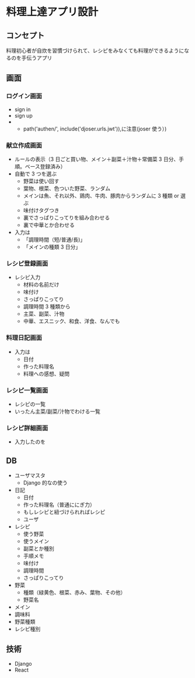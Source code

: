 # 料理上達アプリ設計

## コンセプト

料理初心者が自炊を習慣づけられて、レシピをみなくても料理ができるようになるのを手伝うアプリ

## 画面

### ログイン画面

- sign in
- sign up
- - path('authen/', include('djoser.urls.jwt')),に注意(joser 使う）)

### 献立作成画面

- ルールの表示（3 日ごと買い物、メイン＋副菜＋汁物＋常備菜 3 日分、手順。ベース登録済み）
- 自動で 3 つを選ぶ
  - 野菜は使い回す
  - 葉物、根菜、色ついた野菜、ランダム
  - メインは魚、それ以外、鶏肉、牛肉、豚肉からランダムに 3 種類 or 選ぶ
  - 味付けタグつき
  - 裏でさっぱりこってりを組み合わせる
  - 裏で中華とか合わせる
- 入力は
  - 「調理時間（短/普通/長)」
  - 「メインの種類 3 日分」

### レシピ登録画面

- レシピ入力
  - 材料の名前だけ
  - 味付け
  - さっぱりこってり
  - 調理時間 3 種類から
  - 主菜、副菜、汁物
  - 中華、エスニック、和食、洋食、なんでも

### 料理日記画面

- 入力は
  - 日付
  - 作った料理名
  - 料理への感想、疑問

### レシピ一覧画面

- レシピの一覧
- いったん主菜/副菜/汁物でわける一覧

### レシピ詳細画面

- 入力したのを

## DB

- ユーザマスタ
  - Django 的なの使う
- 日記
  - 日付
  - 作った料理名（普通ににぎ力）
  - もしレシピと紐づけられればレシピ
  - ユーザ
- レシピ
  - 使う野菜
  - 使うメイン
  - 副菜とか種別
  - 手順メモ
  - 味付け
  - 調理時間
  - さっぱりこってり
- 野菜
  - 種類（緑黄色、根菜、赤み、葉物、その他）
  - 野菜名
- メイン
- 調味料
- 野菜種類
- レシピ種別

## 技術

- Django
- React
